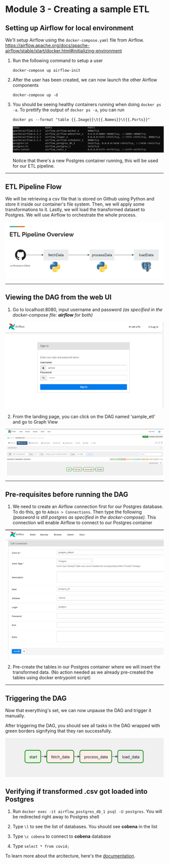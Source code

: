 # Module 3 - Creating a sample ETL

## Setting up Airflow for local environment

We'll setup Airflow using the `docker-compose.yaml` file from Airflow.
https://airflow.apache.org/docs/apache-airflow/stable/start/docker.html#initializing-environment

1. Run the following command to setup a user
    ```
    docker-compose up airflow-init
    ```
2. After the user has been created, we can now launch the other Airflow components
    ```
    docker-compose up -d
    ```
3. You should be seeing healthy containers running when doing `docker ps -a`. To prettify the output of `docker ps -a`, you can run 
    ```
    docker ps --format "table {{.Image}}\t{{.Names}}\t{{.Ports}}"
    ```
    ![airflow_containers](./images/prettify_airflow_containers.PNG)

    Notice that there's a new Postgres container running, this will be used for our ETL pipeline.

<hr>

## ETL Pipeline Flow

We will be retrieving a csv file that is stored on Github using Python and store it inside our container's file system. Then, we will apply some transformations to it. Lastly, we will load the transformed dataset to Postgres. We will use Airflow to orchestrate the whole process.

![etl_flow](./images/etl_flow.PNG)

<hr>

## Viewing the DAG from the web UI

1. Go to localhost:8080, input username and password *(as specified in the docker-compose file: **airflow** for both)*

![airflow_login](./images/airflow_login.PNG)


2. From the landing page, you can click on the DAG named 'sample_etl' and go to Graph View

![viewing_dag](./images/viewing_dag.PNG)

<hr>

## Pre-requisites before running the DAG

1. We need to create an Airflow connection first for our Postgres database. To do this, go to `Admin > Connections`. Then type the following *(password is still postgres as specified in the docker-compose)*. This connection will enable Airflow to connect to our Postgres container


![airflow_connection](./images/airflow_connection.PNG)

2. Pre-create the tables in our Postgres container where we will insert the transformed data. (No action needed as we already pre-created the tables using docker entrypoint script)

<hr>

## Triggering the DAG

Now that everything's set, we can now unpause the DAG and trigger it manually.

After triggering the DAG, you should see all tasks in the DAG wrapped with green borders signifying that they ran successfully.

![success](./images/success.PNG)

## Verifying if transformed .csv got loaded into Postgres

1. Run `docker exec -it airflow_postgres_db_1 psql -U postgres`. You will be redirected right away to Postgres shell

2. Type `\l` to see the list of databases. You should see **cobena** in the list

3. Type `\c cobena` to connect to **cobena** database

4. Type `select * from covid;`

To learn more about the arcitecture, here's the [documentation](https://airflow.apache.org/docs/apache-airflow/stable/concepts/overview.html).
